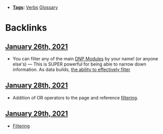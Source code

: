 - **[Tags](<Tags.md>):** [Verbs](<Verbs.md>) [Glossary](<Glossary.md>)

# Backlinks
## [January 26th, 2021](<January 26th, 2021.md>)
- You can filter any of the main [DNP Modules](<DNP Modules.md>) by your name! (or anyone else's) — This is SUPER powerful for being able to narrow down information. As data builds, [the ability to effectively filter]([filtering](<filtering.md>))

## [January 28th, 2021](<January 28th, 2021.md>)
- Addition of OR operators to the page and reference [filtering](<filtering.md>).

## [January 29th, 2021](<January 29th, 2021.md>)
- [Filtering]([filtering](<filtering.md>))

